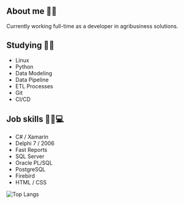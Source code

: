 ### <h2>About me 👨‍🦰</h2>
Currently working full-time as a developer in agribusiness solutions.
### <h2>Studying 🦾📖</h2> 
- Linux
- Python
- Data Modeling
- Data Pipeline
- ETL Processes 
- Git
- CI/CD
### <h2>Job skills 👨‍💻💻</h2> 
- C# / Xamarin
- Delphi 7 / 2006
- Fast Reports
- SQL Server
- Oracle PL/SQL
- PostgreSQL
- Firebird
- HTML / CSS
  
![Top Langs](https://github-readme-stats.vercel.app/api/top-langs/?username=brunodalcin&layout=compact&theme=dark) <br>
  


  


